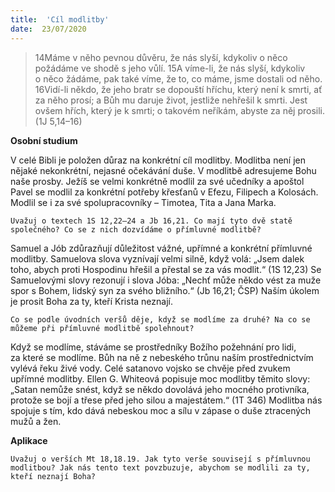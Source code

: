 ```yaml
---
title:  'Cíl modlitby'
date:  23/07/2020
---
```


> <p></p>
> 14Máme v něho pevnou důvěru, že nás slyší, kdykoliv o něco požádáme ve shodě s jeho vůlí. 15A víme-li, že nás slyší, kdykoliv o něco žádáme, pak také víme, že to, co máme, jsme dostali od něho. 16Vidí-li někdo, že jeho bratr se dopouští hříchu, který není k smrti, ať za něho prosí; a Bůh mu daruje život, jestliže nehřešil k smrti. Jest ovšem hřích, který je k smrti; o takovém neříkám, abyste za něj prosili. (1J 5,14–16)

**Osobní studium**

V celé Bibli je položen důraz na konkrétní cíl modlitby. Modlitba není jen nějaké nekonkrétní, nejasné očekávání duše. V modlitbě adresujeme Bohu naše prosby. Ježíš se velmi konkrétně modlil za své učedníky a apoštol Pavel se modlil za konkrétní potřeby křesťanů v Efezu, Filipech a Kolosách. Modlil se i za své spolupracovníky – Timotea, Tita a Jana Marka.

`Uvažuj o textech 1S 12,22–24 a Jb 16,21. Co mají tyto dvě statě společného? Co se z nich dozvídáme o přímluvné modlitbě?`

Samuel a Jób zdůrazňují důležitost vážné, upřímné a konkrétní přímluvné modlitby. Samuelova slova vyznívají velmi silně, když volá: „Jsem dalek toho, abych proti Hospodinu hřešil a přestal se za vás modlit.“ (1S 12,23) Se Samuelovými slovy rezonují i slova Jóba: „Nechť může někdo vést za muže spor s Bohem, lidský syn za svého bližního.“ (Jb 16,21; ČSP) Naším úkolem je prosit Boha za ty, kteří Krista neznají.

`Co se podle úvodních veršů děje, když se modlíme za druhé? Na co se můžeme při přímluvné modlitbě spolehnout?`

Když se modlíme, stáváme se prostředníky Božího požehnání pro lidi, za které se modlíme. Bůh na ně z nebeského trůnu naším prostřednictvím vylévá řeku živé vody. Celé satanovo vojsko se chvěje před zvukem upřímné modlitby. Ellen G. Whiteová popisuje moc modlitby těmito slovy: „Satan nemůže snést, když se někdo dovolává jeho mocného protivníka, protože se bojí a třese před jeho silou a majestátem.“ (1T 346) Modlitba nás spojuje s tím, kdo dává nebeskou moc a sílu v zápase o duše ztracených mužů a žen.

**Aplikace**

`Uvažuj o verších Mt 18,18.19. Jak tyto verše souvisejí s přímluvnou modlitbou? Jak nás tento text povzbuzuje, abychom se modlili za ty, kteří neznají Boha?`